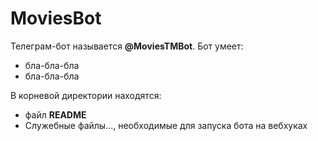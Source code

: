 # MoviesBot

Телеграм-бот называется **@MoviesTMBot**. Бот умеет:
- бла-бла-бла
- бла-бла-бла

В корневой директории находятся:
- файл **README**
- Служебные файлы..., необходимые для запуска бота на вебхуках

